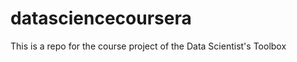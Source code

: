 datasciencecoursera
===================

This is a repo for the course project of the Data Scientist's Toolbox
